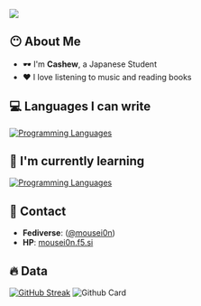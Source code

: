 ![](https://komarev.com/ghpvc/?username=mousei0n)

## 😶 About Me
- 🕶 I'm **Cashew**, a Japanese Student
- ❤ I love listening to music and reading books

## 💻 Languages I can write
[![Programming Languages](https://skillicons.dev/icons?i=html,css,js,go,dart)](https://skillicons.dev)

## 🫥 I'm currently learning
[![Programming Languages](https://skillicons.dev/icons?i=ts,cpp,next,flutter)](https://skillicons.dev)

## 🤝 Contact
- **Fediverse**: ([@mousei0n](https://x.com/intent/follow?screen_name=mousei0n))
- **HP**: [mousei0n.f5.si](https://mousei0n.f5.si)

## 🔥 Data
[![GitHub Streak](https://streak-stats.demolab.com?user=mousei0n&theme=tokyonight)](https://git.io/streak-stats)
![Github Card](http://github-profile-summary-cards.vercel.app/api/cards/profile-details?username=mousei0n&theme=tokyonight)

